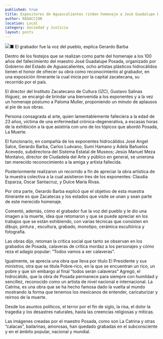 ```yaml
---
published: true
title: Expositores de Aguascalientes rinden homenaje a José Guadalupe Posada
author: REDACCION
location: Local
category: Sociedad y Justicia
layout: posts
---
```


![](http://i.imgur.com/j39F0Hnm.jpg)■ El grabador fue la voz del pueblo, explica Gerardo Barba

Dentro de los festejos que se realizan como parte del homenaje a los 100 años del fallecimiento del maestro José Guadalupe Posada, organizado por Gobierno del  Estado de Aguascalientes, ocho artistas plásticos hidrocálidos tienen el honor de ofrecer su obra como reconocimiento al grabador, en una exposición itinerante la cual inicia por la capital zacatecana, su recorrido por el país.   

El director del Instituto Zacatecano de Cultura (IZC), Gustavo Salinas Iñiguez, se encargó de brindar una bienvenida a los exponentes y a la vez un homenaje póstumo a Paloma Muller, proponiendo un minuto de aplausos al pie de sus obras.

Persona consagrada al arte, quien lamentablemente falleciera a la edad de 23 años,  víctima de una enfermedad crónica-degenerativa, a escasas horas de la exhibición a la que asistiría con uno de los tópicos que abordó Posada, La Muerte. 

El funcionario, en compañía de los exponentes hidrocálidos José Angel Salce, Gerardo Barba, Carlos Luévano, Sumi Hamano y Adela Bañuelos Acevedo, subdirectora del Sistema Estatal de Museos; Jesús Manuel Meza Montalvo, director de Ciudadela del Arte y público en general, se unierona tan merecido reconocimiento a la amiga y artista fallecida. 

Posteriormente realizaron un recorrido a fin de apreciar la obra artística de la muestra colectiva a la cual asistieron tres de los exponentes: Claudia Esparza, Oscar Santacruz, y Dulce María Rivas.  

Por otra parte, Gerardo Barba explicó que el objetivo de esta muestra itinerante es que Zacatecas y los estados que visite se unan y sean parte de este merecido homenaje.

Comentó, además, cómo el grabador fue la voz del pueblo y le dio una imagen a la muerte, idea que retomaron y que se puede apreciar en los trabajos que se están exhibiendo, con varias técnicas que consisten en dibujo, pintura , escultura, grabado, monotipo, cerámica escultórica y fotografía.

Las obras dijo, retoman la crítica social que tanto se observan en los grabados de Posada, calaveras de crítica mordaz a los personajes y cómo reza el adagio popular: “Todos vamos a ser calaveras”.

Igualmente, se aprecia una obra que lleva por título El Presidente y sus ministros, otra que se titula Pobre-rico, en la que se encuentran un rico, un pobre y que sin embargo al final “todos serán calaveras” 
Agregó, el hidrocálido, que la obra de Posada permanece para siempre con humildad y sencillez, reconocido como un artista de nivel nacional e internacional. La Catrina, es una obra que se ha hecho famosa dado la vuelta al mundo mostrando la forma que tenemos los mexicanos de entender, caricaturizar  y reírnos de la muerte.

Desde los asuntos políticos, el terror por el fin de siglo, la risa, el dolor la tragedia y los desastres naturales, hasta las creencias religiosas y míticas. 

Las imágenes creadas por el maestro Posada, como son La Catrina y otras “calacas”,  bailarinas, amorosas, han quedado grabadas en el subconsciente y en el ámbito popular, nacional y mundial.
